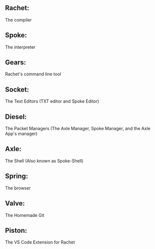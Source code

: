 ## Rachet:
The compiler

## Spoke:
The interpreter 

## Gears:
Rachet's command line tool

## Socket:
The Text Editors (TXT editor and Spoke Editor)

## Diesel:
The Packet Managers (The Axle Manager, Spoke Manager, and the Axle App's manager)

## Axle:
The Shell (Also known as Spoke-Shell)

## Spring:
The browser

## Valve:
The Homemade Git

## Piston:
The VS Code Extension for Rachet
